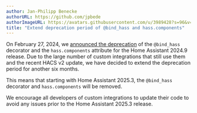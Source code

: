 ```yaml
---
author: Jan-Philipp Benecke
authorURL: https://github.com/jpbede
authorImageURL: https://avatars.githubusercontent.com/u/3989428?s=96&v=4
title: "Extend deprecation period of @bind_hass and hass.components"
---
```


On February 27, 2024, we [announced the deprecation](/blog/2024/02/27/deprecate-bind-hass-and-hass-components/) of the `@bind_hass` decorator and the `hass.components` attribute for the Home Assistant 2024.9 release.
Due to the large number of custom integrations that still use them and the recent HACS v2 update, we have decided to extend the deprecation period for another six months.

This means that starting with Home Assistant 2025.3, the `@bind_hass` decorator and `hass.components` will be removed.

We encourage all developers of custom integrations to update their code to avoid any issues prior to the Home Assistant 2025.3 release.
